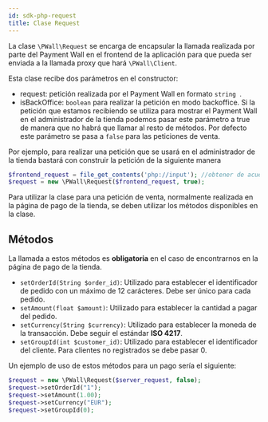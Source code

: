 ```yaml
---
id: sdk-php-request
title: Clase Request
---
```


La clase `\PWall\Request` se encarga de encapsular la llamada realizada por parte del Payment Wall en el frontend de la aplicación para que pueda ser enviada a la llamada proxy que hará `\PWall\Client`. 

Esta clase recibe dos parámetros en el constructor:

- request: petición realizada por el Payment Wall en formato `string `.
- isBackOffice: `boolean` para realizar la petición en modo backoffice. Si la petición que estamos recibiendo se utiliza para mostrar el Payment Wall en el administrador de la tienda podemos pasar este parámetro a true de manera que no habrá que llamar al resto de métodos. Por defecto este parámetro se pasa a `false` para las peticiones de venta. 

Por ejemplo, para realizar una petición que se usará en el administrador de la tienda bastará con construir la petición de la siguiente manera
```php
$frontend_request = file_get_contents('php://input'); //obtener de acuerdo los estándares del framework utilizado 
$request = new \PWall\Request($frontend_request, true);
```

Para utilizar la clase para una petición de venta, normalmente realizada en la página de pago de la tienda, se deben utilizar los métodos disponibles en la clase.

## Métodos

La llamada a estos métodos es **obligatoria** en el caso de encontrarnos en la página de pago de la tienda.

- `setOrderId(String $order_id)`: Utilizado para establecer el identificador de pedido con un máximo de 12 carácteres. Debe ser único para cada pedido. 
- `setAmount(float $amount)`: Utilizado para establecer la cantidad a pagar del pedido.
- `setCurrency(String $currency)`: Utilizado para establecer la moneda de la transacción. Debe seguir el estándar **ISO 4217**.
- `setGroupId(int $customer_id)`: Utilizado para establecer el identificador del cliente. Para clientes no registrados se debe pasar 0.

Un ejemplo de uso de estos métodos para un pago sería el siguiente:
```php
$request = new \PWall\Request($server_request, false);
$request->setOrderId("1");
$request->setAmount(1.00);
$request->setCurrency("EUR");
$request->setGroupId(0);
```